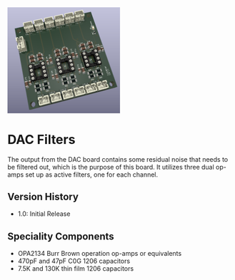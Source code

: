 <img src="screenshot.png" width="50%">

# DAC Filters

The output from the DAC board contains some residual noise that needs to be filtered out, which is the purpose of this board.  It utilizes three dual op-amps 
set up as active filters, one for each channel. 

## Version History

- 1.0: Initial Release

## Speciality Components

* OPA2134 Burr Brown operation op-amps or equivalents
* 470pF and 47pF C0G 1206 capacitors
* 7.5K and 130K thin film 1206 capacitors

